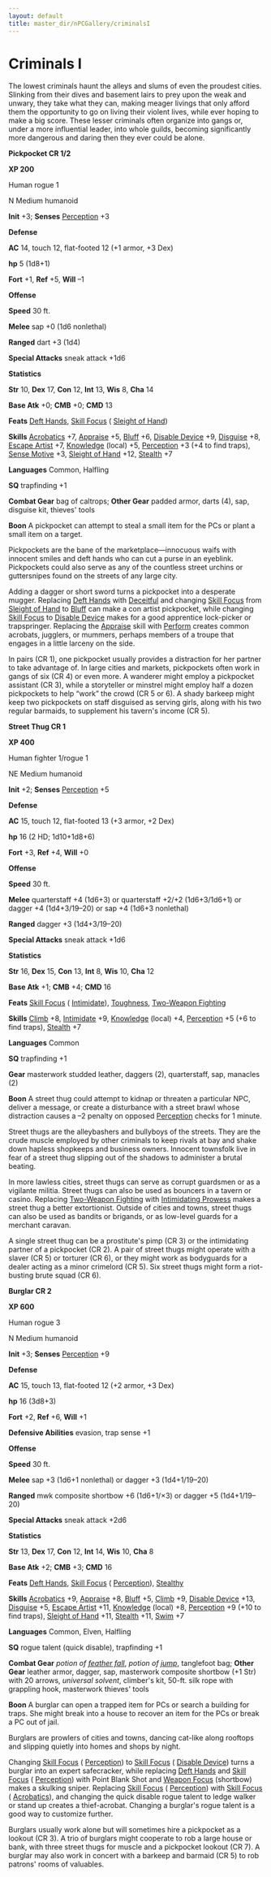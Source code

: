 ```yaml
---
layout: default
title: master_dir/nPCGallery/criminalsI
---
```

# Criminals I

The lowest criminals haunt the alleys and slums of even the proudest cities. Slinking from their dives and basement lairs to prey upon the weak and unwary, they take what they can, making meager livings that only afford them the opportunity to go on living their violent lives, while ever hoping to make a big score. These lesser criminals often organize into gangs or, under a more influential leader, into whole guilds, becoming significantly more dangerous and daring then they ever could be alone.

**Pickpocket CR 1/2**

**XP 200**

Human rogue 1

N Medium humanoid

**Init** +3; **Senses** [Perception](../../skill_dir/perception#_perception) +3

**Defense**

**AC** 14, touch 12, flat-footed 12 (+1 armor, +3 Dex)

**hp** 5 (1d8+1)

**Fort** +1, **Ref** +5, **Will** –1

**Offense**

**Speed** 30 ft.

**Melee** sap +0 (1d6 nonlethal)

**Ranged** dart +3 (1d4)

**Special Attacks** sneak attack +1d6

**Statistics**

**Str** 10, **Dex** 17, **Con** 12, **Int** 13, **Wis** 8, **Cha** 14

**Base Atk** +0; **CMB** +0; **CMD** 13

**Feats** [Deft Hands](../../feats#_deft-hands), [Skill Focus](../../feats#_skill-focus) ( [Sleight of Hand](../../skill_dir/sleightOfHand#_sleight-of-hand))

**Skills** [Acrobatics](../../skill_dir/acrobatics#_acrobatics) +7, [Appraise](../../skill_dir/appraise#_appraise) +5, [Bluff](../../skill_dir/bluff#_bluff) +6, [Disable Device](../../skill_dir/disableDevice#_disable-device) +9, [Disguise](../../skill_dir/disguise#_disguise) +8, [Escape Artist](../../skill_dir/escapeArtist#_escape-artist) +7, [Knowledge](../../skill_dir/knowledge#_knowledge) (local) +5, [Perception](../../skill_dir/perception#_perception) +3 (+4 to find traps), [Sense Motive](../../skill_dir/senseMotive#_sense-motive) +3, [Sleight of Hand](../../skill_dir/sleightOfHand#_sleight-of-hand) +12, [Stealth](../../skill_dir/stealth#_stealth) +7

**Languages** Common, Halfling

**SQ** trapfinding +1

**Combat Gear** bag of caltrops; **Other Gear** padded armor, darts (4), sap, disguise kit, thieves' tools

**Boon** A pickpocket can attempt to steal a small item for the PCs or plant a small item on a target.

Pickpockets are the bane of the marketplace—innocuous waifs with innocent smiles and deft hands who can cut a purse in an eyeblink. Pickpockets could also serve as any of the countless street urchins or guttersnipes found on the streets of any large city.

Adding a dagger or short sword turns a pickpocket into a desperate mugger. Replacing [Deft Hands](../../feats#_deft-hands) with [Deceitful](../../feats#_deceitful) and changing [Skill Focus](../../feats#_skill-focus) from [Sleight of Hand](../../skill_dir/sleightOfHand#_sleight-of-hand) to [Bluff](../../skill_dir/bluff#_bluff) can make a con artist pickpocket, while changing [Skill Focus](../../feats#_skill-focus) to [Disable Device](../../skill_dir/disableDevice#_disable-device) makes for a good apprentice lock-picker or trapspringer. Replacing the [Appraise](../../skill_dir/appraise#_appraise) skill with [Perform](../../skill_dir/perform#_perform) creates common acrobats, jugglers, or mummers, perhaps members of a troupe that engages in a little larceny on the side.

In pairs (CR 1), one pickpocket usually provides a distraction for her partner to take advantage of. In large cities and markets, pickpockets often work in gangs of six (CR 4) or even more. A wanderer might employ a pickpocket assistant (CR 3), while a storyteller or minstrel might employ half a dozen pickpockets to help “work” the crowd (CR 5 or 6). A shady barkeep might keep two pickpockets on staff disguised as serving girls, along with his two regular barmaids, to supplement his tavern's income (CR 5).

**Street Thug CR 1**

**XP 400**

Human fighter 1/rogue 1

NE Medium humanoid

**Init** +2; **Senses** [Perception](../../skill_dir/perception#_perception) +5

**Defense**

**AC** 15, touch 12, flat-footed 13 (+3 armor, +2 Dex)

**hp** 16 (2 HD; 1d10+1d8+6)

**Fort** +3, **Ref** +4, **Will** +0

**Offense**

**Speed** 30 ft.

**Melee** quarterstaff +4 (1d6+3) or quarterstaff +2/+2 (1d6+3/1d6+1) or dagger +4 (1d4+3/19–20) or sap +4 (1d6+3 nonlethal)

**Ranged** dagger +3 (1d4+3/19–20)

**Special Attacks** sneak attack +1d6

**Statistics**

**Str** 16, **Dex** 15, **Con** 13, **Int** 8, **Wis** 10, **Cha** 12

**Base Atk** +1; **CMB** +4; **CMD** 16

**Feats** [Skill Focus](../../feats#_skill-focus) ( [Intimidate](../../skill_dir/intimidate#_intimidate)), [Toughness](../../feats#_toughness), [Two-Weapon Fighting](../../feats#_two-weapon-fighting)

**Skills** [Climb](../../skill_dir/climb#_climb) +8, [Intimidate](../../skill_dir/intimidate#_intimidate) +9, [Knowledge](../../skill_dir/knowledge#_knowledge) (local) +4, [Perception](../../skill_dir/perception#_perception) +5 (+6 to find traps), [Stealth](../../skill_dir/stealth#_stealth) +7

**Languages** Common

**SQ** trapfinding +1

**Gear** masterwork studded leather, daggers (2), quarterstaff, sap, manacles (2)

**Boon** A street thug could attempt to kidnap or threaten a particular NPC, deliver a message, or create a disturbance with a street brawl whose distraction causes a –2 penalty on opposed [Perception](../../skill_dir/perception#_perception) checks for 1 minute.

Street thugs are the alleybashers and bullyboys of the streets. They are the crude muscle employed by other criminals to keep rivals at bay and shake down hapless shopkeeps and business owners. Innocent townsfolk live in fear of a street thug slipping out of the shadows to administer a brutal beating.

In more lawless cities, street thugs can serve as corrupt guardsmen or as a vigilante militia. Street thugs can also be used as bouncers in a tavern or casino. Replacing [Two-Weapon Fighting](../../feats#_two-weapon-fighting) with [Intimidating Prowess](../../feats#_intimidating-prowess) makes a street thug a better extortionist. Outside of cities and towns, street thugs can also be used as bandits or brigands, or as low-level guards for a merchant caravan.

A single street thug can be a prostitute's pimp (CR 3) or the intimidating partner of a pickpocket (CR 2). A pair of street thugs might operate with a slaver (CR 5) or torturer (CR 6), or they might work as bodyguards for a dealer acting as a minor crimelord (CR 5). Six street thugs might form a riot-busting brute squad (CR 6).

**Burglar CR 2**

**XP 600**

Human rogue 3

N Medium humanoid

**Init** +3; **Senses** [Perception](../../skill_dir/perception#_perception) +9

**Defense**

**AC** 15, touch 13, flat-footed 12 (+2 armor, +3 Dex)

**hp** 16 (3d8+3)

**Fort** +2, **Ref** +6, **Will** +1

**Defensive Abilities** evasion, trap sense +1

**Offense**

**Speed** 30 ft.

**Melee** sap +3 (1d6+1 nonlethal) or dagger +3 (1d4+1/19–20)

**Ranged** mwk composite shortbow +6 (1d6+1/×3) or dagger +5 (1d4+1/19–20)

**Special Attacks** sneak attack +2d6

**Statistics**

**Str** 13, **Dex** 17, **Con** 12, **Int** 14, **Wis** 10, **Cha** 8

**Base Atk** +2; **CMB** +3; **CMD** 16

**Feats** [Deft Hands](../../feats#_deft-hands), [Skill Focus](../../feats#_skill-focus) ( [Perception](../../skill_dir/perception#_perception)), [Stealthy](../../feats#_stealthy)

**Skills** [Acrobatics](../../skill_dir/acrobatics#_acrobatics) +9, [Appraise](../../skill_dir/appraise#_appraise) +8, [Bluff](../../skill_dir/bluff#_bluff) +5, [Climb](../../skill_dir/climb#_climb) +9, [Disable Device](../../skill_dir/disableDevice#_disable-device) +13, [Disguise](../../skill_dir/disguise#_disguise) +5, [Escape Artist](../../skill_dir/escapeArtist#_escape-artist) +11, [Knowledge](../../skill_dir/knowledge#_knowledge) (local) +8, [Perception](../../skill_dir/perception#_perception) +9 (+10 to find traps), [Sleight of Hand](../../skill_dir/sleightOfHand#_sleight-of-hand) +11, [Stealth](../../skill_dir/stealth#_stealth) +11, [Swim](../../skill_dir/swim#_swim) +7

**Languages** Common, Elven, Halfling

**SQ** rogue talent (quick disable), trapfinding +1

**Combat Gear** _potion of [feather fall](../../spell_dir/featherFall#_feather-fall)_, _potion of [jump](../../spell_dir/jump#_jump)_, tanglefoot bag; **Other Gear** leather armor, dagger, sap, masterwork composite shortbow (+1 Str) with 20 arrows, _universal solvent_, climber's kit, 50-ft. silk rope with grappling hook, masterwork thieves' tools

**Boon** A burglar can open a trapped item for PCs or search a building for traps. She might break into a house to recover an item for the PCs or break a PC out of jail.

Burglars are prowlers of cities and towns, dancing cat-like along rooftops and slipping quietly into homes and shops by night.

Changing [Skill Focus](../../feats#_skill-focus) ( [Perception](../../skill_dir/perception#_perception)) to [Skill Focus](../../feats#_skill-focus) ( [Disable Device](../../skill_dir/disableDevice#_disable-device)) turns a burglar into an expert safecracker, while replacing [Deft Hands](../../feats#_deft-hands) and [Skill Focus](../../feats#_skill-focus) ( [Perception](../../skill_dir/perception#_perception)) with Point Blank Shot and [Weapon Focus](../../feats#_weapon-focus) (shortbow) makes a skulking sniper. Replacing [Skill Focus](../../feats#_skill-focus) ( [Perception](../../skill_dir/perception#_perception)) with [Skill Focus](../../feats#_skill-focus) ( [Acrobatics](../../skill_dir/acrobatics#_acrobatics)), and changing the quick disable rogue talent to ledge walker or stand up creates a thief-acrobat. Changing a burglar's rogue talent is a good way to customize further.

Burglars usually work alone but will sometimes hire a pickpocket as a lookout (CR 3). A trio of burglars might cooperate to rob a large house or bank, with three street thugs for muscle and a pickpocket lookout (CR 7). A burglar may also work in concert with a barkeep and barmaid (CR 5) to rob patrons' rooms of valuables.

